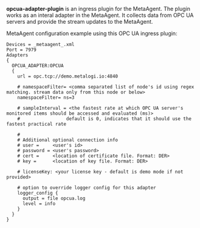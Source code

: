 **opcua-adapter-plugin** is an ingress plugin for the MetaAgent. The plugin works as an interal adapter in the MetaAgent. It collects data from OPC UA servers and provide the stream updates to the MetaAgent.

MetaAgent configuration example using this OPC UA ingress plugin:
```
Devices = _metaagent_.xml
Port = 7979
Adapters
{
  OPCUA_ADAPTER:OPCUA
  {
    url = opc.tcp://demo.metalogi.io:4840

    # namespaceFilter= <comma separated list of node's id using regex matching. stream data only from this node or below>
    namespaceFilter= ns=3

    # sampleInterval = <the fastest rate at which OPC UA server's monitored items should be accessed and evaluated (ms)>
    #                 default is 0, indicates that it should use the fastest practical rate

    #
    # Additional optional connection info
    # user =     <user's id>
    # password = <user's password>
    # cert =     <location of certificate file. Format: DER>
    # key =      <location of key file. Format: DER>

    # licenseKey: <your license key - default is demo mode if not provided>

    # option to override logger config for this adapter
    logger_config {
      output = file opcua.log
      level = info
    }
  }
}
```
